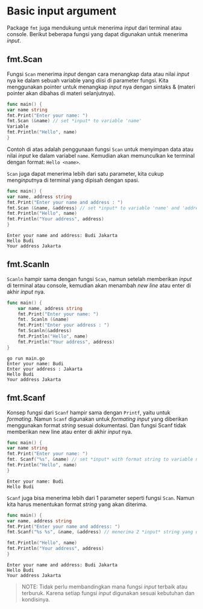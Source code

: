 # Basic input argument  

Package `fmt` juga mendukung untuk menerima *input* dari terminal atau console. Berikut beberapa fungsi yang dapat digunakan untuk menerima *input*.  

## fmt.Scan  
Fungsi `Scan` menerima *input* dengan cara menangkap data atau nilai *input* nya ke dalam sebuah variable yang diisi di parameter fungsi. Kita menggunakan pointer untuk menangkap *input* nya dengan sintaks & (materi pointer akan dibahas di materi selanjutnya).  
```go 
func main() {  
var name string  
fmt.Print("Enter your name: ")  
fmt.Scan (&name) // set *input* to variable 'name'  
Variable  
fmt.Println("Hello", name)  
}  
```

Contoh di atas adalah penggunaan fungsi `Scan` untuk menyimpan data atau nilai *input* ke dalam variabel `name`. Kemudian akan memunculkan ke terminal dengan format: `Hello <name>`.  

`Scan` juga dapat menerima lebih dari satu parameter, kita cukup meng*input*nya di terminal yang dipisah dengan spasi.  

```go
func main() {  
var name, address string  
fmt.Print("Enter your name and address : ")  
fmt.Scan (&name, &address) // set *input* to variable 'name' and 'address'  
fmt.Println("Hello", name)  
fmt.Println("Your address", address)  
} 
```

```output
Enter your name and address: Budi Jakarta 
Hello Budi  
Your address Jakarta  
```

## fmt.Scanln  
`Scanln` hampir sama dengan fungsi `Scan`, namun setelah memberikan *input* di terminal atau console, kemudian akan menambah *new line* atau enter di akhir *input* nya.  

```go
func main() {  
	var name, address string  
	fmt.Print("Enter your name: ")  
	fmt. Scanln (&name)  
	fmt.Print("Enter your address : ")  
	fmt.Scanln(&address)  
	fmt.Println("Hello", name)  
	fmt.Println("Your address", address) 
}  
```
```output
go run main.go  
Enter your name: Budi  
Enter your address : Jakarta  
Hello Budi  
Your address Jakarta  
```

## fmt.Scanf  
Konsep fungsi dari `Scanf` hampir sama dengan `Printf`, yaitu untuk *formating*. Namun `Scanf` digunakan untuk *formating* *input* yang diberikan menggunakan format *string* sesuai dokumentasi. Dan fungsi Scanf tidak memberikan new line atau enter di akhir *input* nya.  

```go
func main() {  
var name string  
fmt.Print("Enter your name: ")  
fmt. Scanf("%s", &name) // set *input* with format string to variable name  
fmt.Println("Hello", name)  
}  
```
```output
Enter your name: Budi  
Hello Budi  
```

`Scanf` juga bisa menerima lebih dari 1 parameter seperti fungsi `Scan`. Namun kita harus menentukan format *string* yang akan diterima.  
```go
func main() {  
var name, address string  
fmt.Print("Enter your name and address: ")  
fmt.Scanf("%s %s", &name, &address) // menerima 2 *input* string yang dipisahkan oleh spasi, yang per 

fmt.Println("Hello", name)  
fmt.Println("Your address", address)  
}
```
```output
Enter your name and address: Budi Jakarta  
Hello Budi  
Your address Jakarta  
```
>NOTE: Tidak perlu membandingkan mana fungsi *input* terbaik atau terburuk. Karena setiap fungsi *input* digunakan sesuai kebutuhan dan kondisinya.
